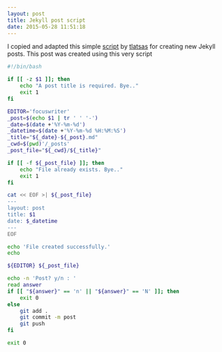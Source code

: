```yaml
---
layout: post
title: Jekyll post script
date: 2015-05-28 11:51:18
---
```

I copied and adapted this simple [script](https://github.com/tlatsas/utils-scripts/blob/master/jekyll-post) by [tlatsas](https://github.com/tlatsas) for creating new Jekyll posts. This post was created using this very script

~~~ bash
#!/bin/bash

if [[ -z $1 ]]; then
    echo "A post title is required. Bye.."
    exit 1
fi

EDITOR='focuswriter'
_post=$(echo $1 | tr ' ' '-')
_date=$(date +'%Y-%m-%d')
_datetime=$(date +'%Y-%m-%d %H:%M:%S')
_title="${_date}-${_post}.md"
_cwd=$(pwd)'/_posts'
_post_file="${_cwd}/${_title}"

if [[ -f ${_post_file} ]]; then
    echo "File already exists. Bye.."
    exit 1
fi

cat << EOF >| ${_post_file}
---
layout: post
title: $1
date: $_datetime
---
EOF

echo 'File created successfully.'
echo

${EDITOR} ${_post_file}

echo -n 'Post? y/n : '
read answer
if [[ "${answer}" == 'n' || "${answer}" == 'N' ]]; then
    exit 0
else
    git add .
    git commit -m post
    git push
fi

exit 0
~~~
